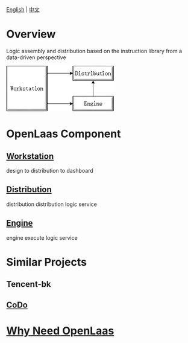[English](README.md) | [中文](README_zh_CN.md)

# Overview

Logic assembly and distribution based on the instruction library from a data-driven perspective

![simple_architecture](docs/images/simple_architecture.png)

# OpenLaas Component

## [Workstation](https://github.com/openlaas/workstation)

design to distribution to dashboard

## [Distribution](https://github.com/openlaas/distribution)

distribution distribution logic service

## [Engine](https://github.com/openlaas/engine)

engine execute logic service

# Similar Projects

## Tencent-bk

## [CoDo](https://github.com/opendevops-cn/opendevops)

# [Why Need OpenLaas](docs/whyNeedOpenLaas.md)

